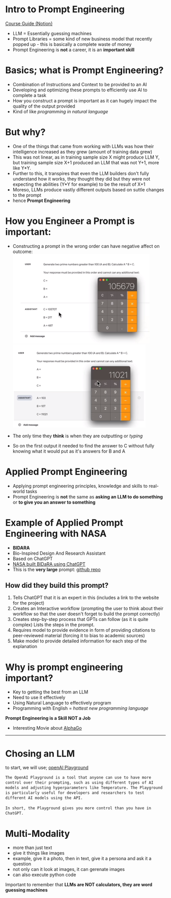 # Intro to Prompt Engineering

[Course Guide (Notion)](https://half-money-bd8.notion.site/Course-Handbook-Prompt-Engineering-Working-With-LLMs-Zero-to-Mastery-6234be19ffcd4e02991fa7c5227d21b3)

- LLM = Essentially guessing machines 
- Prompt Libraries = some kind of new business model that recently popped up - this is basically a complete waste of money 
- Prompt Engineering is **not** a career, it is an **important skill**

# Basics; what is Prompt Engineering?

- Combination of Instructions and Context to be provided to an AI 
- Developing and optimizing these prompts to efficiently use AI to complete a task 
- How you construct a prompt is important as it can hugely impact the quality of the output provided 
- Kind of like *programming in natural language*

# But why? 

- One of the things that came from working with LLMs was how their intelligence increased as they grew (amount of training data grew) 
- This was not linear, as in training sample size X might produce LLM Y, but training sample size X+1 produced an LLM that was not Y+1, more like Y*Y. 
- Further to this, it transpires that even the LLM builders don't fully understand how it works, they thought they did but they were not expecting the abilities (Y*Y for example) to be the result of X+1
- Moreso, LLMs produce vastly different outputs based on suttle changes to the prompt
- hence **Prompt Engineering**

# How you Engineer a Prompt is important: 

- Constructing a prompt in the wrong order can have negative affect on outcome:
![Getting the wrong answer](./01-ztm-intro-prompt-engineering/assets/prompt-engineering-wrong-answer.png)
![Getting it right](./01-ztm-intro-prompt-engineering/assets/prompt-engineering-correct-answer.png)

- The only time they **think** is when they are outputting or *typing*
- So on the first output it needed to find the answer to C without fully knowing what it would put as it's answers for B and A

# Applied Prompt Engineering

- Applying prompt engineering principles, knowledge and skills to real-world tasks
- Prompt Engineering is **not** the same as **asking an LLM to do something** or **to give you an answer to something**

# Example of Applied Prompt Engineering with NASA

- **BIDARA**
- Bio-Inspired Design And Research Assistant
- Based on ChatGPT
- [NASA built BIDaRA using ChatGPT](https://www1.grc.nasa.gov/research-and-engineering/vine/petal/)
- This is the **very large** prompt: [github repo](https://github.com/nasa-petal)

## How did they build this prompt? 

1. Tells ChatGPT that it is an expert in this (includes a link to the website for the project) 
2. Creates an Interactive workflow (prompting the user to think about their workflow so that the user doesn't forget to build the prompt correctly)
3. Creates step-by-step process that GPTs can follow (as it is quite complex) Lists the steps in the prompt. 
4. Requires model to provide evidence in form of providing citations to peer-reviewed material (forcing it to bias to academic sources)
5. Make model to provide detailed information for each step of the explanation 

# Why is prompt engineering important? 

- Key to getting the best from an LLM
- Need to use it effectively 
- Using Natural Language to effectively program 
- Programming with English = *hottest new programming language* 

**Prompt Engineering is a Skill NOT a Job**

- Interesting Movie about [AlphaGo](https://www.youtube.com/watch?v=WXuK6gekU1Y)

---

# Chosing an LLM

to start, we will use; [openAI Playground](https://platform.openai.com/playground)

``` 
The OpenAI Playground is a tool that anyone can use to have more control over their prompting, such as using different types of AI models and adjusting hyperparameters like Temperature. The Playground is particularly useful for developers and researchers to test different AI models using the API.

In short, the Playground gives you more control than you have in ChatGPT. 
```

# Multi-Modality

- more than just text
- give it things like images 
- example, give it a photo, then in text, give it a persona and ask it a question 
- not only can it look at images, it can gerenate images
- can also execute python code 

Important to remember that **LLMs are NOT calculators, they are word guessing machines**

